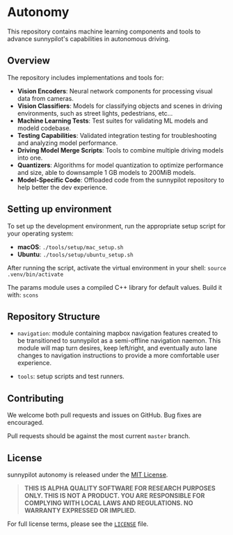 # Autonomy

This repository contains machine learning components and tools to advance sunnypilot's capabilities in autonomous driving.

## Overview

The repository includes implementations and tools for:

- **Vision Encoders**: Neural network components for processing visual data from cameras.
- **Vision Classifiers**: Models for classifying objects and scenes in driving environments, such as street lights, pedestrians, etc...
- **Machine Learning Tests**: Test suites for validating ML models and modeld codebase.
- **Testing Capabilities**: Validated integration testing for troubleshooting and analyzing model performance.
- **Driving Model Merge Scripts**: Tools to combine multiple driving models into one.
- **Quantizers**: Algorithms for model quantization to optimize performance and size, able to downsample 1 GB models to 200MiB models.
- **Model-Specific Code**: Offloaded code from the sunnypilot repository to help better the dev experience.

## Setting up environment

To set up the development environment, run the appropriate setup script for your operating system:

- **macOS**: `./tools/setup/mac_setup.sh`
- **Ubuntu**: `./tools/setup/ubuntu_setup.sh`

After running the script, activate the virtual environment in your shell:
`source .venv/bin/activate`

The params module uses a compiled C++ library for default values. Build it with:
`scons`

## Repository Structure

- `navigation`: module containing mapbox navigation features created to be transitioned to sunnypilot as a semi-offline navigation naemon. This module will map turn desires, keep left/right, and eventually auto lane changes to navigation instructions to provide a more comfortable user experience.

- `tools`: setup scripts and test runners. 

## Contributing

We welcome both pull requests and issues on GitHub. Bug fixes are encouraged.

Pull requests should be against the most current `master` branch.

## License

sunnypilot autonomy is released under the [MIT License](LICENSE).

> **THIS IS ALPHA QUALITY SOFTWARE FOR RESEARCH PURPOSES ONLY. THIS IS NOT A PRODUCT.
> YOU ARE RESPONSIBLE FOR COMPLYING WITH LOCAL LAWS AND REGULATIONS.
> NO WARRANTY EXPRESSED OR IMPLIED.**

For full license terms, please see the [`LICENSE`](LICENSE) file.
